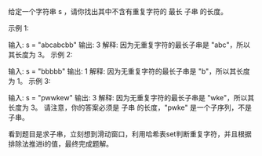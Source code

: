 给定一个字符串 s ，请你找出其中不含有重复字符的 最长 
子串
 的长度。

 

示例 1:

输入: s = "abcabcbb"
输出: 3 
解释: 因为无重复字符的最长子串是 "abc"，所以其长度为 3。
示例 2:

输入: s = "bbbbb"
输出: 1
解释: 因为无重复字符的最长子串是 "b"，所以其长度为 1。
示例 3:

输入: s = "pwwkew"
输出: 3
解释: 因为无重复字符的最长子串是 "wke"，所以其长度为 3。
     请注意，你的答案必须是 子串 的长度，"pwke" 是一个子序列，不是子串。



<!-- class Solution(object):
    def lengthOfLongestSubstring(self, s):
        """
        :type s: str
        :rtype: int
        """
        i, r = 0, set()
        m = 0
        for j in range(len(s)):
            if s[j] in r:
                while s[i] != s[j]:
                    r.remove(s[i])
                    i+=1
                i+=1
            r.add(s[j])
            m = max(j-i+1,m)
        return m -->

看到题目是求子串，立刻想到滑动窗口，利用哈希表set判断重复字符，并且根据排除法推进i的值，最终完成题解。
            